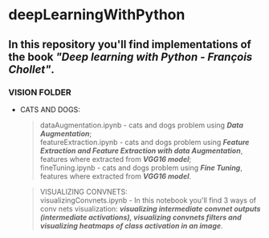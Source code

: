 # deepLearningWithPython
## In this repository you'll find implementations of the book *"Deep learning with Python - François Chollet"*. 

### VISION FOLDER
	
- CATS AND DOGS:<br/>
	> dataAugmentation.ipynb - cats and dogs problem using ***Data Augmentation***;<br/>
	featureExtraction.ipynb - cats and dogs problem using ***Feature Extraction and Feature Extraction with data Augmentation***, features where extracted from ***VGG16 model***;<br/>
	fineTuning.ipynb - cats and dogs problem using ***Fine Tuning***, features where extracted from ***VGG16 model***.<br/>
	
	>VISUALIZING CONVNETS:<br/>
	visualizingConvnets.ipynb - In this notebook you'll find 3 ways of conv nets visualization: ***visualizing intermediate convnet outputs (intermediate activations), visualizing convnets filters and visualizing heatmaps of class activation in an image***.
